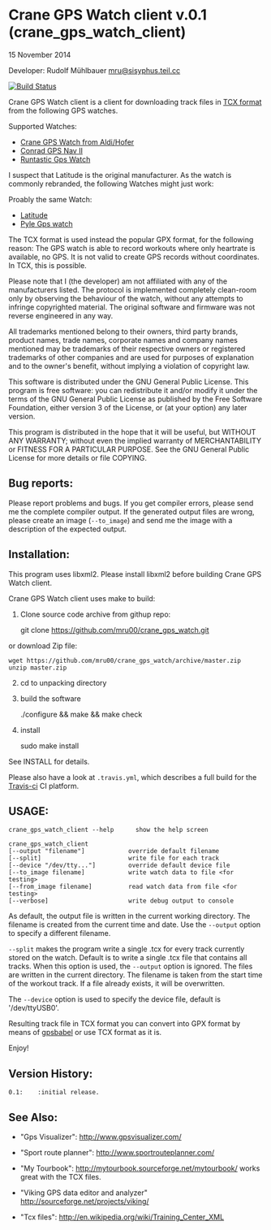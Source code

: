 Crane GPS Watch client v.0.1 (crane_gps_watch_client)
=====================================================
15 November 2014


Developer: Rudolf Mühlbauer <mru@sisyphus.teil.cc>

[![Build Status](https://travis-ci.org/mru00/crane_gps_watch.svg)](https://travis-ci.org/mru00/crane_gps_watch)


Crane GPS Watch client is a client for downloading track files in [TCX  format](http://en.wikipedia.org/wiki/Training_Center_XML)
from the following GPS watches.

Supported Watches:
* [Crane GPS Watch from Aldi/Hofer](https://www.produktservice.info/20014414/20014414.html)
* [Conrad GPS Nav II](http://www.conrad.de/ce/de/product/372884/Multi-NAV-2-GPS-Pulsuhr-mit-Brustgurt-Schwarz)
* [Runtastic Gps Watch](https://www.runtastic.com/shop/en/runtastic-gps-watch-with-heart-rate-monitor)


I suspect that Latitude is the original manufacturer.
As the watch is commonly rebranded, the following Watches might just work:

Proably the same Watch:
* [Latitude](http://latitude.com.hk/product.asp)
* [Pyle Gps watch](http://www.pyleaudio.com/sku/PSWGP405BK/GPS-Watch-w-Coded-Heart-Rate-Transmission,-Navigation,-Speed,-Distance,-Workout-Memory,-Compass,--PC-link--(Black-Color))

The TCX format is used instead the popular GPX format, for the following reason:
The GPS watch is able to record workouts where only heartrate is available, no GPS.
It is not valid to create GPS records without coordinates. In TCX, this is possible.

Please note that I (the developer) am not affiliated with any of the
manufacturers listed. The protocol is implemented completely clean-room
only by observing the behaviour of the watch, without any attempts to 
infringe copyrighted material. The original software and firmware 
was not reverse engineered in any way.


All trademarks mentioned belong to their owners, third party brands, product names, trade names, corporate names and company names mentioned may be trademarks of their respective owners or registered trademarks of other companies and are used for purposes of explanation and to the owner's benefit, without implying a violation of copyright law.



This software is distributed under the GNU General Public License.
This program is free software: you can redistribute it and/or modify 
it under the terms of the GNU General Public License as published 
by the Free Software Foundation, either version 3 of the License, 
or (at your option) any later version. 

This program is distributed in the hope that it will be useful, 
but WITHOUT ANY WARRANTY; without even the implied warranty of 
MERCHANTABILITY or FITNESS FOR A PARTICULAR PURPOSE. 
See the GNU General Public License for more details or file COPYING.


Bug reports:
------------

Please report problems and bugs. If you get compiler errors, please send me the complete compiler output.
If the generated output files are wrong, please create an image (`--to_image`) and send me the image with a 
description of the expected output.


Installation:
-------------

This program uses libxml2. Please install libxml2 before building Crane GPS Watch client.

Crane GPS Watch client uses make to build:

1. Clone source code archive from githup repo:

	git clone https://github.com/mru00/crane_gps_watch.git
    

or download Zip file:

	wget https://github.com/mru00/crane_gps_watch/archive/master.zip
	unzip master.zip

2. cd to unpacking directory
3. build the software 

	./configure && make && make check

4. install

	sudo make install


See INSTALL for details.


Please also have a look at `.travis.yml`, which describes a full build for the [Travis-ci](travis-ci.org) CI platform.

USAGE:
------

	crane_gps_watch_client --help      show the help screen

	crane_gps_watch_client 
    [--output "filename"]            override default filename
    [--split]                        write file for each track
    [--device "/dev/tty..."]         override default device file
    [--to_image filename]            write watch data to file <for testing>
    [--from_image filename]          read watch data from file <for testing>
    [--verbose]                      write debug output to console

As default, the output file is written in the current working directory.
The filename is created from the current time and date. Use the `--output` option
to specify a different filename.


`--split` makes the program write a single .tcx for every track currently stored on the watch.
Default is to write a single .tcx file that contains all tracks. When this option is used, the `--output` option 
is ignored. The files are written in the current directory. The filename is taken from the start time of the workout track.
If a file already exists, it will be overwritten.

The `--device` option is used to specify the device file, default is '/dev/ttyUSB0'.


Resulting track file in TCX format you can convert into GPX format 
by means of [gpsbabel](http://www.gpsbabel.org/) or use TCX format as it is.

Enjoy!

Version History:
----------------

	0.1:	:initial release.




See Also:
---------
* "Gps Visualizer": http://www.gpsvisualizer.com/
* "Sport route planner": http://www.sportrouteplanner.com/ 
* "My Tourbook": http://mytourbook.sourceforge.net/mytourbook/ works great with the TCX files.
* "Viking GPS data editor and analyzer" http://sourceforge.net/projects/viking/

* "Tcx files": http://en.wikipedia.org/wiki/Training_Center_XML



